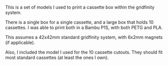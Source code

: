 This is a set of models I used to print a cassette box within the gridfinity system.

There is a single box for a single cassette, and a large box that holds 10 cassettes. I was able to print both in a Bambu P1S, with both PETG and PLA.

This assumes a 42x42mm standard gridfinity system, with 6x2mm magnets (if applicable).

Also, I included the model I used for the 10 cassette cutouts. They should fit most standard cassettes (at least the ones I own).

